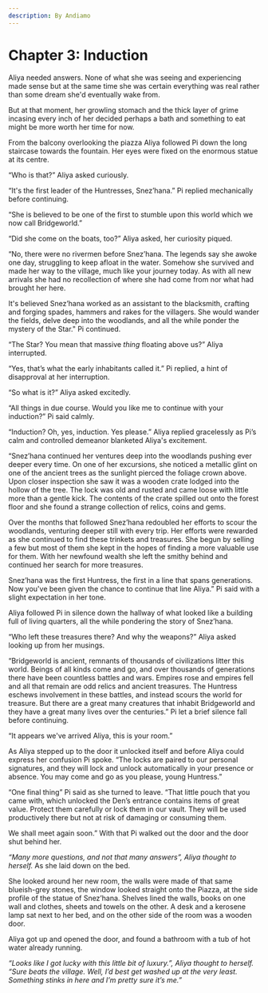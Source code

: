 ```yaml
---
description: By Andiamo
---
```


# Chapter 3: Induction

Aliya needed answers. None of what she was seeing and experiencing made sense but at the same time she was certain everything was real rather than some dream she'd eventually wake from.

But at that moment, her growling stomach and the thick layer of grime incasing every inch of her decided perhaps a bath and something to eat might be more worth her time for now.

From the balcony overlooking the piazza Aliya followed Pi down the long staircase towards the fountain. Her eyes were fixed on the enormous statue at its centre.&#x20;

“Who is that?” Aliya asked curiously.

“It's the first leader of the Huntresses, Snez’hana.” Pi replied mechanically before continuing.

“She is believed to be one of the first to stumble upon this world which we now call Bridgeworld.”

“Did she come on the boats, too?” Aliya asked, her curiosity piqued.

“No, there were no rivermen before Snez’hana. The legends say she awoke one day, struggling to keep afloat in the water. Somehow she survived and made her way to the village, much like your journey today. As with all new arrivals she had no recollection of where she had come from nor what had brought her here.

It's believed Snez’hana worked as an assistant to the blacksmith, crafting and forging spades, hammers and rakes for the villagers. She would wander the fields, delve deep into the woodlands, and all the while ponder the mystery of the Star." Pi continued.

“The Star? You mean that massive _thing_ floating above us?” Aliya interrupted.

“Yes, that’s what the early inhabitants called it.” Pi replied, a hint of disapproval at her interruption.

“So what is it?” Aliya asked excitedly.

“All things in due course. Would you like me to continue with your induction?” Pi said calmly.

“Induction? Oh, yes, induction. Yes please.” Aliya replied gracelessly as Pi’s calm and controlled demeanor blanketed Aliya's excitement.

“Snez’hana continued her ventures deep into the woodlands pushing ever deeper every time. On one of her excursions, she noticed a metallic glint on one of the ancient trees as the sunlight pierced the foliage crown above. Upon closer inspection she saw it was a wooden crate lodged into the hollow of the tree. The lock was old and rusted and came loose with little more than a gentle kick. The contents of the crate spilled out onto the forest floor and she found a strange collection of relics, coins and gems.

Over the months that followed Snez’hana redoubled her efforts to scour the woodlands, venturing deeper still with every trip. Her efforts were rewarded as she continued to find these trinkets and treasures. She begun by selling a few but most of them she kept in the hopes of finding a more valuable use for them. With her newfound wealth she left the smithy behind and continued her search for more treasures.

Snez’hana was the first Huntress, the first in a line that spans generations. Now you've been given the chance to continue that line Aliya.” Pi said with a slight expectation in her tone.

Aliya followed Pi in silence down the hallway of what looked like a building full of living quarters, all the while pondering the story of Snez’hana.

“Who left these treasures there? And why the weapons?” Aliya asked looking up from her musings.

“Bridgeworld is ancient, remnants of thousands of civilizations litter this world. Beings of all kinds come and go, and over thousands of generations there have been countless battles and wars. Empires rose and empires fell and all that remain are odd relics and ancient treasures. The Huntress eschews involvement in these battles, and instead scours the world for treasure. But there are a great many creatures that inhabit Bridgeworld and they have a great many lives over the centuries.” Pi let a brief silence fall before continuing.

“It appears we've arrived Aliya, this is your room.”&#x20;

As Aliya stepped up to the door it unlocked itself and before Aliya could express her confusion Pi spoke. “The locks are paired to our personal signatures, and they will lock and unlock automatically in your presence or absence. You may come and go as you please, young Huntress.”

“One final thing” Pi said as she turned to leave. “That little pouch that you came with, which unlocked the Den’s entrance contains items of great value. Protect them carefully or lock them in our vault. They will be used productively there but not at risk of damaging or consuming them.

We shall meet again soon.” With that Pi walked out the door and the door shut behind her.&#x20;

_“Many more questions, and not that many answers”, Aliya thought to herself._ As she laid down on the bed.

She looked around her new room, the walls were made of that same blueish-grey stones, the window looked straight onto the Piazza, at the side profile of the statue of Snez’hana. Shelves lined the walls, books on one wall and clothes, sheets and towels on the other. A desk and a kerosene lamp sat next to her bed, and on the other side of the room was a wooden door.

Aliya got up and opened the door, and found a bathroom with a tub of hot water already running.

_“Looks like I got lucky with this little bit of luxury.”, Aliya thought to herself. “Sure beats the village. Well, I’d best get washed up at the very least. Something stinks in here and I’m pretty sure it’s me.”_
